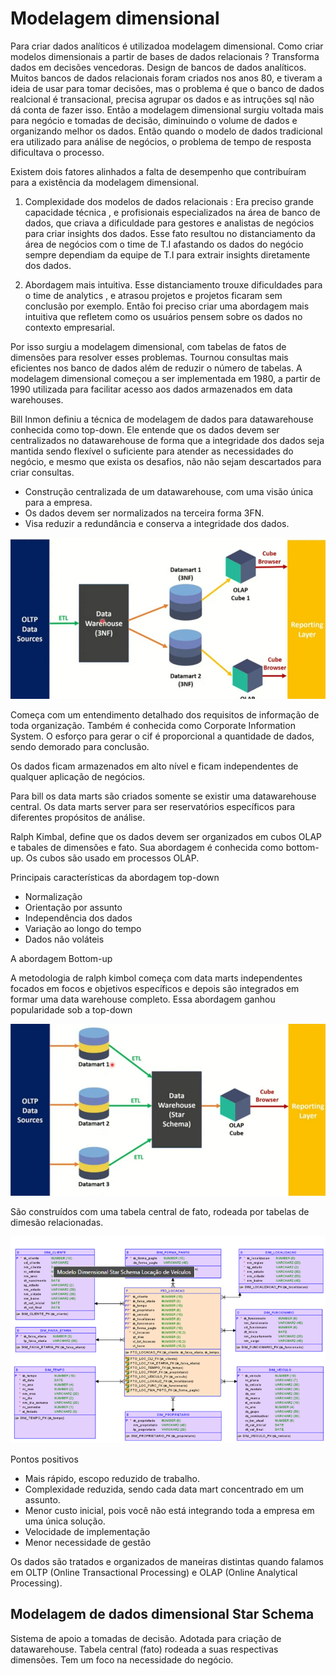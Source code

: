 # Modelagem dimensional

Para criar dados analíticos é utilizadoa modelagem dimensional. Como criar modelos dimensionais a partir de bases de dados relacionais ?
Transforma dados em decisões vencedoras. Design de bancos de dados analíticos. Muitos bancos de dados relacionais foram criados nos anos 80, e tiveram a
ideia de usar para tomar decisões, mas o problema é que o banco de dados realcional é transacional, precisa agrupar os dados e as intruções sql não dá conta
de fazer isso. Então a modelagem dimensional surgiu voltada mais para negócio e tomadas de decisão, diminuindo o volume de dados e organizando melhor os dados.
Então quando o modelo de dados tradicional era utilizado para análise de negócios, o problema de tempo de resposta dificultava o processo.

Existem dois fatores alinhados a falta de desempenho que contribuíram para a existência da modelagem dimensional.

1.  Complexidade dos modelos de dados relacionais : Era preciso grande capacidade técnica , e profisionais especializados na área de banco de dados,
que criava a dificuldade para gestores e analistas de negócios para criar insights dos dados. Esse fato resultou no distanciamento da área de negócios com o time de T.I afastando os dados do negócio sempre dependiam da equipe de T.I para extrair insights diretamente dos dados. 

2.  Abordagem mais intuitiva. Esse distanciamento trouxe dificuldades para o time de analytics , e atrasou projetos e projetos ficaram sem conclusão por exemplo.
Então foi preciso criar uma abordagem mais intuitiva que refletem como os usuários pensem sobre os dados no contexto empresarial.


Por isso surgiu a modelagem dimensional, com tabelas de fatos de dimensões para resolver esses problemas. Tournou consultas mais eficientes nos banco de dados além de 
reduzir o número de tabelas. A modelagem dimensional começou a ser implementada em 1980, a partir de 1990 utilizada para facilitar acesso aos dados armazenados em data warehouses.



Bill Inmon definiu a técnica de modelagem de dados para datawarehouse conhecida como top-down. Ele entende que os dados devem ser centralizados 
no datawarehouse de forma que a integridade dos dados seja mantida sendo flexível o suficiente para atender as necessidades do negócio, e mesmo que exista os desafios, não não sejam descartados para criar consultas.

* Construção centralizada de um datawarehouse, com uma visão única para a empresa.
* Os dados devem ser normalizados na terceira forma 3FN.
* Visa reduzir a redundância e conserva a integridade dos dados.

![alt text](./img/cif.png)

Começa com um entendimento detalhado dos requisitos de informação de toda organização. Também é conhecida como Corporate Information System. O esforço para gerar o cif é proporcional a quantidade de dados, sendo demorado para conclusão.

Os dados ficam armazenados em alto nível e ficam independentes de qualquer aplicação de negócios.

Para bill os data marts são criados somente se existir uma datawarehouse central. Os data marts server para ser reservatórios específicos para diferentes propósitos de análise.

Ralph Kimbal, define que  os dados devem ser organizados em cubos OLAP e tabales de dimensões e fato. Sua abordagem é conhecida como bottom-up. Os cubos são usado em processos OLAP.

Principais características da abordagem top-down

*   Normalização 
*   Orientação por assunto
*   Independência dos dados
*   Variação ao longo do tempo
*   Dados não voláteis

A abordagem Bottom-up

A metodologia de ralph kimbol começa com data marts independentes focados em focos e objetivos específicos e depois são integrados em formar uma data warehouse completo. Essa abordagem ganhou popularidade sob a top-down 

![alt text](./img/Captura%20de%20tela%202024-10-24%20220116.png)

São construídos com uma tabela central de fato, rodeada por tabelas  de dimesão relacionadas.

![alt text](./img/star.png)

Pontos positivos 

* Mais rápido, escopo reduzido de trabalho.
* Complexidade reduzida, sendo cada data mart concentrado em um assunto.
* Menor custo inicial, pois você não está integrando toda a  empresa em uma única solução.
* Velocidade de implementação
* Menor necessidade de gestão

Os dados são tratados e organizados de maneiras distintas quando falamos em OLTP (Online Transactional Processing) e OLAP (Online Analytical Processing).

## Modelagem de dados dimensional Star Schema

Sistema de apoio a tomadas de decisão. Adotada para criação de datawarehouse. Tabela central (fato) rodeada a suas respectivas dimensões. Tem um foco na necessidade do negócio. 

